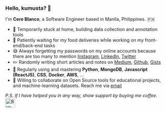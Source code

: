 ### Hello, kumusta? 👋

I'm **Cere Blanco**, a Software Engineer based in Manila, Philippines. 🇵🇭

- 🏡 Temporarily stuck at home, building data collection and annotation tools
- 🍔 Patiently waiting for my food deliveries while working on my front-end/back-end tasks
- 😅 Always forgetting my passwords on my online accounts because there are too many to mention [Instagram](https://www.instagram.com/cere.blanco/), [LinkedIn](https://linkedin.com/in/mssblanco), [Twitter](https://twitter.com/cereblanco)
- ✏️ Randomly writing short articles and notes on [Medium](https://medium.com/@cereblanco), [Github](https://github.com/cereblanco/todayilearned), [Gists](https://gist.github.com/cereblanco/)
- 🧰 Regularly using and mastering **Python**, **MongoDB**, **Javascript (ReactJS)**, **CSS**, **Docker**, **AWS**, ...
- 🤝 Willing to collaborate on Open Source tools for educational projects, and machine-learning datasets. Reach me via [email](mailto:cereblanco@gmail.com)

*P.S. If I have helped you in any way, show support by buying me coffee.* <a href="https://www.buymeacoffee.com/cereblanco" target="_blank"><img src="https://cdn.buymeacoffee.com/buttons/default-orange.png" alt="Buy Me A Coffee" height="30"></a>
